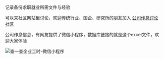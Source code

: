 记录备份求职就业所需文件与经验

可以来社区网站里讨论，欢迎传统行业、国企、研究所的朋友加入 [公司作息讨论社区](https://support.qq.com/products/359955)

公司作息信息，有网友提供了微信小程序，数据库链接的就是这个excel文件，欢迎大家体验

![查一查企业工时-微信小程序](https://github.com/Shadows1997/Superironman/blob/25ecbac399f8b94718ba237f2cb641d051cf0e31/%E5%9B%BE%E5%BA%8A/%E6%96%B0%E5%AA%92%E4%BD%93%E7%89%A9%E6%96%99/%E6%9F%A5%E4%B8%80%E6%9F%A5%E4%BC%81%E4%B8%9A%E5%B7%A5%E6%97%B6.png)
